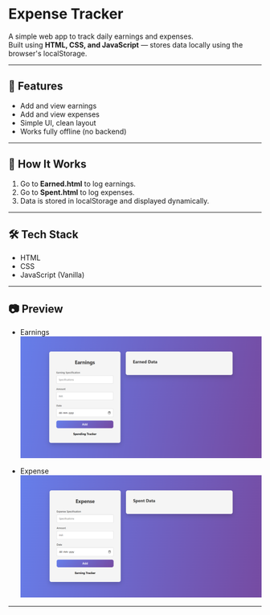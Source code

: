 # Expense Tracker

A simple web app to track daily earnings and expenses.  
Built using **HTML, CSS, and JavaScript** — stores data locally using the browser's localStorage.

---

## 🚀 Features
- Add and view earnings
- Add and view expenses
- Simple UI, clean layout
- Works fully offline (no backend)

---

## 🧠 How It Works
1. Go to **Earned.html** to log earnings.
2. Go to **Spent.html** to log expenses.
3. Data is stored in localStorage and displayed dynamically.

---

## 🛠️ Tech Stack
- HTML
- CSS
- JavaScript (Vanilla)

---

## 📷 Preview
- Earnings
![alt text](image.png)

- Expense
![alt text](image-1.png)
---

```bash
